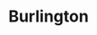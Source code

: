 ---
title: "Burlington"
url: /san-antonio/burlington-south-new-braunfels-avenue/
shop: Warenhaus
---
